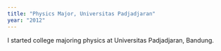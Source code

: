 ```yaml
---
title: "Physics Major, Universitas Padjadjaran"
year: "2012"
---
```

I started college majoring physics at Universitas Padjadjaran, Bandung.
